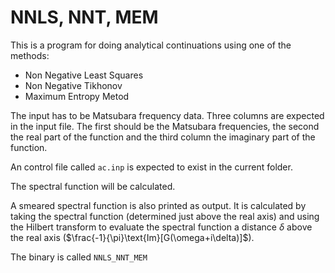 # NNLS, NNT, MEM
This is a program for doing analytical continuations using one of the methods:
- Non Negative Least Squares
- Non Negative Tikhonov
- Maximum Entropy Metod

The input has to be Matsubara frequency data. Three columns are expected in the input file. 
The first should be the Matsubara frequencies, the second the real part of the function and the third column the imaginary part of the function. 

An control file called `ac.inp` is expected to exist in the current folder. 

The spectral function will be calculated. 

A smeared spectral function is also printed as output. 
It is calculated by taking the spectral function (determined just above the real axis) and using the Hilbert transform to evaluate the spectral function a distance $\delta$ above the real axis ($\frac{-1}{\pi}\text{Im}[G(\omega+i\delta)]$). 

The binary is called `NNLS_NNT_MEM`
